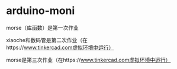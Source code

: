 # arduino-moni
morse（库函数）是第一次作业

xiaoche和数码管是第二次作业（在https://www.tinkercad.com虚拟环境中运行）

morse是第三次作业（在https://www.tinkercad.com虚拟环境中运行）

